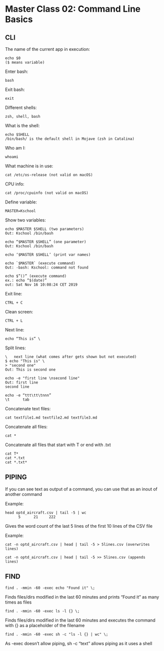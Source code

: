 # Master Class 02: Command Line Basics

## CLI

The name of the current app in execution:

	echo $0
	($ means variable)

Enter bash:

	bash

Exit bash:

	exit

Different shells:

	zsh, shell, bash

What is the shell:

	echo $SHELL
	/bin/bash/ is the default shell in Mojave (zsh in Catalina)

Who am I:

	whoami

What machine is in use:

	cat /etc/os-release (not valid on macOS)

CPU info:

	cat /proc/cpuinfo (not valid on macOS)

Define variable:

	MASTER=Kschool

Show two variables:

	echo $MASTER $SHELL (two parameters)
	Out: Kschool /bin/bash

	echo “$MASTER $SHELL” (one parameter)
	Out: Kschool /bin/bash

	echo ‘$MASTER $SHELL’ (print var names)

	echo `$MASTER` (execute command)
	Out: -bash: Kschool: command not found

	echo $”()” (execute command)
	ex.: echo “$(date)”
	out: Sat Nov 16 10:08:24 CET 2019

Exit line:

	CTRL + C

Clean screen:

	CTRL + L

Next line:

	echo “This is” \

Split lines:
	
	\	next line (what comes after gets shown but not executed)
	$ echo "This is" \
	> "second one"
	Out: This is second one

	echo -e "first line \nsecond line"
	Out: first line 
 	second line

	echo -e “ttt\tt\tnnn”
	\t		tab

Concatenate text files:

	cat textfile1.md textfile2.md textfile3.md

Concatenate all files:

	cat *

Concatenate all files that start with T or end with .txt

	cat T*
	cat *.txt
	cat *.txt*

## PIPING

If you can see text as output of a command, you can use that as an inout of another command

Example:

	head optd_aircraft.csv | tail -5 | wc
 	      5      21     222

Gives the word count of the last 5 lines of the first 10 lines of the CSV file

Example:

	cat -n optd_aircraft.csv | head | tail -5 > 5lines.csv (overwrites lines)

	cat -n optd_aircraft.csv | head | tail -5 >> 5lines.csv (appends lines)

## FIND

	find . -mmin -60 -exec echo "Found it" \;
Finds files/dirs modified in the last 60 minutes and prints “Found it” as many times as files 

	find . -mmin -60 -exec ls -l {} \;
Finds files/dirs modified in the last 60 minutes and executes the command with {} as a placeholder of the filename

	find . -mmin -60 -exec sh -c "ls -l {} | wc" \;
As -exec doesn’t allow piping, sh -c “text” allows piping as it uses a shell
